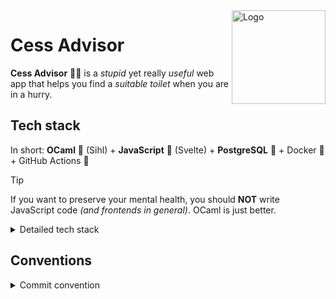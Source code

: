 <img src="https://github.com/Favo02/cess-advisor/assets/59796435/f71a96e5-5769-46e4-a547-93cff46b1b7b" width="150" align="right" alt="Logo" />

# Cess Advisor

**Cess Advisor** 🐪🚽 is a _stupid_ yet really _useful_ web app that helps you find a _suitable toilet_ when you are in a hurry.


## Tech stack

In short: **OCaml** 🐪 (Sihl) + **JavaScript** 🤢 (Svelte) + **PostgreSQL** 🐘 + Docker 🐳 + GitHub Actions 🚀

> [!TIP]
> If you want to preserve your mental health, you should **NOT** write JavaScript code _(and frontends in general)_. OCaml is just better.

<details>
<summary>Detailed tech stack</summary>

- Backend: **OCaml** 🐪
  - [Sihl](https://github.com/oxidizing/sihl): OCaml framework for building web apps
  - [Opium](https://github.com/rgrinberg/opium/): OCaml framework for managing HTTP requests
  - [Caqti](https://github.com/paurkedal/ocaml-caqti): OCaml library for interacting with databases
  - [Yojson](https://github.com/ocaml-community/yojson): OCaml library for JSON serialization
  - [Validate](https://github.com/Axot017/validate): OCaml library for validating schemas

- Frontend: **JavaScript** ⚛️
  - [Sveltekit](https://kit.svelte.dev/): JavaScript framework for frontend web development
  - [Tailwind CSS](https://tailwindcss.com/): CSS framework
  - [DaisyUI](https://daisyui.com/): Tailwind components library

- Database: 🐘
  - [PostgreSQL](https://www.postgresql.org/): relational database

- Deployment: 🐳
  - [Docker](https://www.docker.com/): containerization
  - [GitHub Actions](https://docs.github.com/en/actions): CI/CD

</details>

## Conventions

<details>
<summary>Commit convention</summary>

This project follows the following **commit convention**: `<type>(<part>/<scope>): <summary>`

- **Type**: commit type
  - `feat`: add new feature
  - `fix`: bug fix
  - `refactor`: code refactoring
  - `build`: build system _(dependencies, ...)_
  - `test`: add tests
  - `docs`: documentation changes
  - `ci`: continuous integration _(github actions, ...)_

- **Module**/**Scope**: commit part (mandatory) and scope (optional)
  - `be/`: backend
    - `handlers`: request handlers
    - `middlewares`: middleware functions
    - `utils`: utility module
  - `fe/`: frontend
    - `components`: components
    - `pages`: pages _(routing)_
    - `services`: interaction with backend API
    - `validators`: form validators
  - `db/`: database
    - `tables`: tables
  - `repo`: repository _(omit scope)_

- **Summary**: commit summary, present tense, start with lowercase, no period at the end

_Adding new scopes is allowed if necessary, just add it to the list above._

</details>
